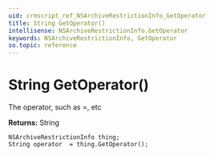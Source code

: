 ```yaml
---
uid: crmscript_ref_NSArchiveRestrictionInfo_GetOperator
title: String GetOperator()
intellisense: NSArchiveRestrictionInfo.GetOperator
keywords: NSArchiveRestrictionInfo, GetOperator
so.topic: reference
---
```


# String GetOperator()

The operator, such as =, etc

**Returns:** String

```crmscript
NSArchiveRestrictionInfo thing;
String operator  = thing.GetOperator();
```

